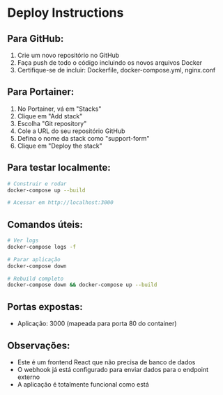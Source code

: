 
# Deploy Instructions

## Para GitHub:
1. Crie um novo repositório no GitHub
2. Faça push de todo o código incluindo os novos arquivos Docker
3. Certifique-se de incluir: Dockerfile, docker-compose.yml, nginx.conf

## Para Portainer:
1. No Portainer, vá em "Stacks"
2. Clique em "Add stack"
3. Escolha "Git repository"
4. Cole a URL do seu repositório GitHub
5. Defina o nome da stack como "support-form"
6. Clique em "Deploy the stack"

## Para testar localmente:
```bash
# Construir e rodar
docker-compose up --build

# Acessar em http://localhost:3000
```

## Comandos úteis:
```bash
# Ver logs
docker-compose logs -f

# Parar aplicação
docker-compose down

# Rebuild completo
docker-compose down && docker-compose up --build
```

## Portas expostas:
- Aplicação: 3000 (mapeada para porta 80 do container)

## Observações:
- Este é um frontend React que não precisa de banco de dados
- O webhook já está configurado para enviar dados para o endpoint externo
- A aplicação é totalmente funcional como está
